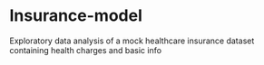 # Insurance-model
Exploratory data analysis of a mock healthcare insurance dataset containing health charges and basic info 
